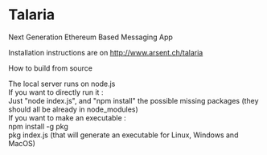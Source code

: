 # Talaria
Next Generation Ethereum Based Messaging App  

Installation instructions are on http://www.arsent.ch/talaria  

How to build from source  

The local server runs on node.js  
If you want to directly run it :  
Just "node index.js", and "npm install" the possible missing packages (they should all be already in node_modules)  
If you want to make an executable :  
npm install -g pkg  
pkg index.js (that will generate an executable for Linux, Windows and MacOS)
